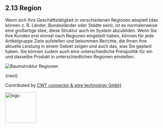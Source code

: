 ## 2.13 Region

Wenn sich Ihre Geschäftstätigkeit in verschiedenen Regionen abspielt (das können z. B. Länder, Bundesländer oder Städte sein), ist es normalerweise eine großartige Idee, diese Struktur auch im System abzubilden. Wenn Sie Ihre Kunden erst einmal nach Regionen eingeteilt haben, können für jede Artikelgruppe Ziele aufstellen und bekommen Berichte, die Ihnen Ihre aktuelle Leistung in einem Gebiet zeigen und auch das, was Sie geplant haben. Sie können zudem auch eine unterschiedliche Preispolitik für ein und dasselbe Produkt in unterschiedlichen Regionen einstellen.

<img class="screenshot" alt="Baumstruktur Regionen" src="{{docs_base_url}}/assets/img/crm/territory-tree.png">

{next}

Contributed by <A HREF="http://www.cwt-kabel.de">CWT connector & wire technology GmbH</A>

<A HREF="http://www.cwt-kabel.de"><IMG alt="logo" src="http://www.cwt-assembly.com/sites/all/images/logo.png" height=100></A>
